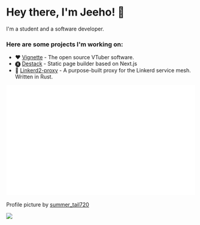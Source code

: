  
# Hey there, I'm Jeeho! 👋
I'm a student and a software developer. 


### Here are some projects I'm working on:
- ❤️  [Vignette](https://vignetteapp.org) - The open source VTuber software.
- 🅧  [Destack](https://github.com/liveduo/destack) - Static page builder based on Next.js
- 🦀  [Linkerd2-proxy](https://github.com/linkerd/linkerd2-proxy) - A purpose-built proxy for the Linkerd service mesh. Written in Rust.

![My GitHub stats](https://github.com/JcdeA/stats/blob/master/generated/overview.svg)


Profile picture by [summer_tail720](https://twitter.com/summer_tail720)

![](https://komarev.com/ghpvc/?username=JcdeA&color=2188ff)
